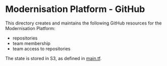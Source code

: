 # Modernisation Platform - GitHub

This directory creates and maintains the following GitHub resources for the Modernisation Platform:
  - repositories
  - team membership
  - team access to repositories

The state is stored in S3, as defined in [main.tf](main.tf).

